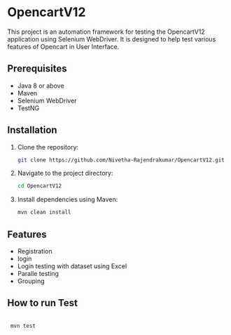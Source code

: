 # OpencartV12

This project is an automation framework for testing the OpencartV12 application using Selenium WebDriver.
It is designed to help test various features of Opencart in User Interface.

## Prerequisites

- Java 8 or above
- Maven
- Selenium WebDriver
- TestNG

## Installation

1. Clone the repository:
   ```bash
   git clone https://github.com/Nivetha-Rajendrakumar/OpencartV12.git

2. Navigate to the project directory:

     ```bash
     cd OpencartV12

3. Install dependencies using Maven:

    ```bash
    mvn clean install

## Features

  - Registration
  - login
  - Login testing with dataset using Excel
  - Paralle testing
  - Grouping

## How to run Test

  ```bash
   
   mvn test

 
